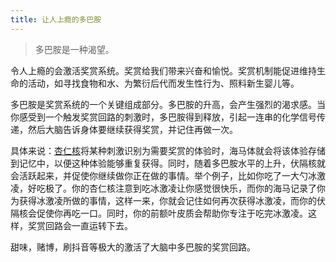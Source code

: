 ```yaml
---
title: 让人上瘾的多巴胺
---
```


> 多巴胺是一种渴望。

令人上瘾的会激活奖赏系统。奖赏给我们带来兴奋和愉悦。奖赏机制能促进维持生命的活动，如寻找食物和水、为繁衍后代而发生性行为、照料新生婴儿等。

多巴胺是奖赏系统的一个关键组成部分。多巴胺的升高，会产生强烈的渴求感。当你感受到一个触发奖赏回路的刺激时，多巴胺得到释放，引起一连串的化学信号传递，然后大脑告诉身体要继续获得奖赏，并记住再做一次。

具体来说：[杏仁核](./amygdala.md)将某种刺激识别为需要奖赏的体验时，海马体就会将该体验存储到记忆中，以便这种体验能够重复获得。同时，随着多巴胺水平的上升，伏隔核就会活跃起来，并促使你继续做你正在做的事情。举个例子，比如你吃了一大勺冰激凌，好吃极了。你的杏仁核注意到吃冰激凌让你感觉很快乐，而你的海马记录了你为获得冰激凌所做的事情，这样一来，你就会记住如何再次获得冰激凌，而你的伏隔核会促使你再吃一口。同时，你的前额叶皮质会帮助你专注于吃完冰激凌。这样，奖赏回路会一直运转下去。

甜味，赌博，刷抖音等极大的激活了大脑中多巴胺的奖赏回路。
